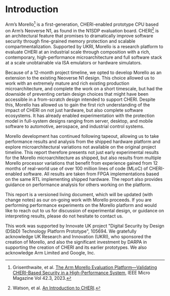# Introduction

Arm’s Morello[^1] is a first-generation, CHERI-enabled prototype CPU based on
Arm’s Neoverse N1, as found in the N1SDP evaluation board.
CHERI[^2] is an architectural feature that promises to dramatically improve
software security through fine-grained memory protection and scalable
compartmentalization.
Supported by UKRI, Morello is a research platform to evaluate CHERI at an
industrial scale through composition with a rich, contemporary,
high-performance microarchitecture and full software stack at a scale
unobtainable via ISA emulators or hardware simulators.

Because of a 12-month project timeline, we opted to develop Morello as an
extension to the existing Neoverse N1 design.
This choice allowed us to work with an extremely mature and rich existing
production microarchitecture, and complete the work on a short timescale, but
had the downside of preventing certain design choices that might have been
accessible in a from-scratch design intended to support CHERI.
Despite this, Morello has allowed us to gain the first rich understanding of
the impact of CHERI on not just hardware, but also complete software
ecosystems.
It has already enabled experimentation with the protection model in
full-system designs ranging from server, desktop, and mobile software to
automotive, aerospace, and industrial control systems.

Morello development has continued following tapeout, allowing us to take
performance results and analysis from the shipped hardware platform and
explore microarchitectural variations not available on the original project
timeline.
This report therefore presents not just early experimental results for the
Morello microarchitecture as shipped, but also results from multiple Morello
processor variations that benefit from experience gained from 12 months of
real-world use of over 100 million lines of code (MLoC) of CHERI-enabled
software.
All results are taken from FPGA implementations based on the same RTL
implementing shipped hardware.
The report also provides guidance on performance analysis for others working
on the platform.

This report is a versioned living document, which will be updated (with change
notes) as our on-going work with Morello proceeds.
If you are performing performance experiments on the Morello platform and
would like to reach out to us for discussion of experimental design, or
guidance on interpreting results, please do not hesitate to contact us.

This work was supported by Innovate UK project "Digital Security by Design
(DSbD) Technology Platform Prototype", 105694.
We gratefully acknowledge UK Research and Innovation (UKRI), who sponsored the
creation of Morello, and also the significant investment by DARPA in
supporting the creation of CHERI and its earlier prototypes.
We also acknowledge Arm Limited and Google, Inc.

[^1]:  Grisenthwaite, et al. [The Arm Morello Evaluation Platform—Validating
  CHERI-Based Security in a High-Performance
  System](https://ieeexplore.ieee.org/document/10123148), IEEE Micro Magazine
  Vol 42.3, 2023.

[^2]:  Watson, et al. [An Introduction to
  CHERI](https://www.cl.cam.ac.uk/techreports/UCAM-CL-TR-941.pdf).
